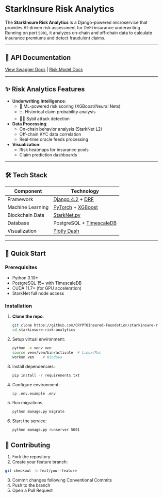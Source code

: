 # StarkInsure Risk Analytics

The **StarkInsure Risk Analytics** is a Django-powered microservice that provides AI-driven risk assessment for DeFi insurance underwriting. Running on port `5001`, it analyzes on-chain and off-chain data to calculate insurance premiums and detect fraudulent claims.

---

## 🔗 API Documentation  
[View Swagger Docs](http://localhost:5001/docs) | [Risk Model Docs](http://localhost:5001/model-docs)

---

## ✨ Risk Analytics Features  
- **Underwriting Intelligence**:  
  - 🧠 ML-powered risk scoring (XGBoost/Neural Nets)  
  - 📉 Historical claim probability analysis  
  - 🕵️‍♂️ Sybil attack detection  
- **Data Processing**:  
  - On-chain behavior analysis (StarkNet L2)  
  - Off-chain KYC data correlation  
  - Real-time oracle feeds processing  
- **Visualization**:  
  - Risk heatmaps for insurance pools  
  - Claim prediction dashboards  

---

## 🛠️ Tech Stack  
| Component           | Technology                                                                 |
|---------------------|---------------------------------------------------------------------------|
| Framework           | [Django 4.2](https://www.djangoproject.com/) + [DRF](https://www.django-rest-framework.org/) |
| Machine Learning   | [PyTorch](https://pytorch.org/) + [XGBoost](https://xgboost.readthedocs.io/) |
| Blockchain Data    | [StarkNet.py](https://github.com/software-mansion/starknet.py)           |
| Database           | PostgreSQL + [TimescaleDB](https://www.timescale.com/)                   |
| Visualization      | [Plotly Dash](https://plotly.com/dash/)                                  |

---

## 🚀 Quick Start  

### Prerequisites  
- Python 3.10+  
- PostgreSQL 15+ with TimescaleDB  
- CUDA 11.7+ (for GPU acceleration)  
- StarkNet full node access  

### Installation  
1. **Clone the repo**:  
   ```bash
   git clone https://github.com/CRYPTOInsured-Foundation/starkinsure-risk-analytics.git
   cd starkinsure-risk-analytics
   ```
2. Setup virtual environment:
   ```bash
   python -m venv ven
   source venv/ven/bin/activate  # Linux/Mac
   workon ven    # Windows
   ```
3. Install dependencies:
   ```bash
   pip install -r requirements.txt
   ```
4. Configure environment:
   ```bash
   cp .env.example .env
   ```
5. Run migrations:
   ```bash
   python manage.py migrate
   ```
6. Start the service:
   ```bash
   python manage.py runserver 5001
   ```
## 🤝 Contributing

1. Fork the repository
2. Create your feature branch:
```bash
git checkout -b feat/your-feature
```
3. Commit changes following Conventional Commits
4. Push to the branch
5. Open a Pull Request

